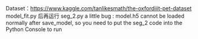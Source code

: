 Dataset：https://www.kaggle.com/tanlikesmath/the-oxfordiiit-pet-dataset
model_fit.py 后再运行 seg_2.py
a little bug : model.h5 cannot be loaded normally after save_model, so you need to put the seg_2 code into the Python Console to run
